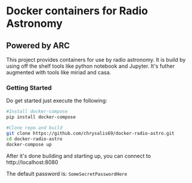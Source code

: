 # Docker containers for Radio Astronomy
## Powered by ARC

This project provides containers for use by radio astronomy. It is build by using off the shelf tools like
python notebook and Jupyter. It's futher augmented with tools like miriad and casa.

### Getting Started
Do get started just execute the following:

```bash
#Install docker-compose
pip install docker-compose

#Clone repo and build
git clone https://github.com/chrysalis69/docker-radio-astro.git
cd docker-radio-astro
docker-compose up
```

After it's done building and starting up, you can connect to http://localhost:8080

The default password is: `SomeSecretPasswordHere`

